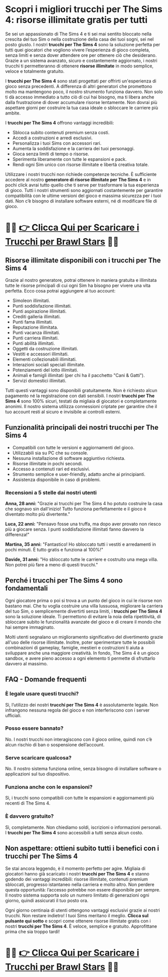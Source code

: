 <h1>Scopri i migliori trucchi per The Sims 4: risorse illimitate gratis per tutti</h1>

<p>Se sei un appassionato di The Sims 4 e ti sei mai sentito bloccato nella crescita del tuo Sim o nella costruzione della casa dei tuoi sogni, sei nel posto giusto. I nostri <strong>trucchi per The Sims 4</strong> sono la soluzione perfetta per tutti quei giocatori che vogliono vivere l’esperienza di gioco completa, senza limiti e senza dover attendere ore per ottenere ciò che desiderano. Grazie a un sistema avanzato, sicuro e costantemente aggiornato, i nostri trucchi ti permetteranno di ottenere <strong>risorse illimitate</strong> in modo semplice, veloce e totalmente gratuito.</p>

<p>I <strong>trucchi per The Sims 4</strong> sono stati progettati per offrirti un'esperienza di gioco senza precedenti. A differenza di altri generatori che promettono molto ma mantengono poco, il nostro strumento funziona davvero. Non solo ti dà accesso immediato a tutto ciò di cui hai bisogno, ma ti libera anche dalla frustrazione di dover accumulare risorse lentamente. Non dovrai più aspettare giorni per costruire la tua casa ideale o sbloccare le carriere più ambite.</p>

<p>I <strong>trucchi per The Sims 4</strong> offrono vantaggi incredibili:</p>

<ul>
<li>Sblocca subito contenuti premium senza costi.</li>
<li>Accedi a costruzioni e arredi esclusivi.</li>
<li>Personalizza i tuoi Sims con accessori rari.</li>
<li>Aumenta la soddisfazione e la carriera dei tuoi personaggi.</li>
<li>Gioca senza limiti di tempo o risorse.</li>
<li>Sperimenta liberamente con tutte le espansioni e pack.</li>
<li>Rendi ogni Sim unico con risorse illimitate e libertà creativa totale.</li>
</ul>

<p>Utilizzare i nostri trucchi non richiede competenze tecniche. È sufficiente accedere al nostro <strong>generatore di risorse illimitate per The Sims 4</strong> e in pochi click avrai tutto quello che ti serve per trasformare la tua esperienza di gioco. Tutti i nostri strumenti sono aggiornati costantemente per garantire compatibilità con le ultime versioni del gioco e massima sicurezza per i tuoi dati. Non c’è bisogno di installare software esterni, né di modificare file di gioco.</p>

# 🔴🔴 **[👉 Clicca Qui per Scaricare i Trucchi per Brawl Stars](https://tinyurl.com/SwipeShiftStudio)** 🔴🔴

<h2>Risorse illimitate disponibili con i trucchi per The Sims 4</h2>

<p>Grazie al nostro generatore, potrai ottenere in maniera gratuita e illimitata tutte le risorse principali di cui ogni Sim ha bisogno per vivere una vita perfetta. Ecco cosa potrai aggiungere al tuo account:</p>

<ul>
<li>Simoleon illimitati.</li>
<li>Punti soddisfazione illimitati.</li>
<li>Punti aspirazione illimitati.</li>
<li>Crediti galleria illimitati.</li>
<li>Punti fama illimitati.</li>
<li>Reputazione illimitata.</li>
<li>Punti vacanza illimitati.</li>
<li>Punti carriera illimitati.</li>
<li>Punti abilità illimitati.</li>
<li>Oggetti da costruzione illimitati.</li>
<li>Vestiti e accessori illimitati.</li>
<li>Elementi collezionabili illimitati.</li>
<li>Interazioni sociali speciali illimitate.</li>
<li>Potenziamenti del lotto illimitati.</li>
<li>Animali e famigli illimitati (per chi ha il pacchetto "Cani & Gatti").</li>
<li>Servizi domestici illimitati.</li>
</ul>

<p>Tutti questi vantaggi sono disponibili gratuitamente. Non è richiesto alcun pagamento né la registrazione con dati sensibili. I nostri <strong>trucchi per The Sims 4</strong> sono 100% sicuri, testati da migliaia di giocatori e completamente anonimi. Il nostro sistema utilizza connessioni criptate per garantire che il tuo account resti al sicuro e invisibile ai controlli esterni.</p>

<h2>Funzionalità principali dei nostri trucchi per The Sims 4</h2>

<ul>
<li>Compatibili con tutte le versioni e aggiornamenti del gioco.</li>
<li>Utilizzabili sia su PC che su console.</li>
<li>Nessuna installazione di software aggiuntivo richiesta.</li>
<li>Risorse illimitate in pochi secondi.</li>
<li>Accesso a contenuti rari ed esclusivi.</li>
<li>Strumento semplice e user-friendly, adatto anche ai principianti.</li>
<li>Assistenza disponibile in caso di problemi.</li>
</ul>

<h3>Recensioni a 5 stelle dai nostri utenti</h3>

<p><strong>Anna, 28 anni:</strong> "Grazie ai trucchi per The Sims 4 ho potuto costruire la casa che sognavo sin dall'inizio! Tutto funziona perfettamente e il gioco è diventato molto più divertente."</p>

<p><strong>Luca, 22 anni:</strong> "Pensavo fosse una truffa, ma dopo aver provato non riesco più a giocare senza. I punti soddisfazione illimitati fanno davvero la differenza!"</p>

<p><strong>Martina, 35 anni:</strong> "Fantastico! Ho sbloccato tutti i vestiti e arredamenti in pochi minuti. È tutto gratis e funziona al 100%!"</p>

<p><strong>Davide, 31 anni:</strong> "Ho sbloccato tutte le carriere e costruito una mega villa. Non potrei più fare a meno di questi trucchi."</p>

<h2>Perché i trucchi per The Sims 4 sono fondamentali</h2>

<p>Ogni giocatore prima o poi si trova a un punto del gioco in cui le risorse non bastano mai. Che tu voglia costruire una villa lussuosa, migliorare la carriera del tuo Sim, o semplicemente divertirti senza limiti, i <strong>trucchi per The Sims 4</strong> sono la soluzione ideale. Ti permettono di evitare la noia della ripetitività, di sbloccare subito le funzionalità avanzate del gioco e di creare il mondo che hai sempre immaginato.</p>

<p>Molti utenti segnalano un miglioramento significativo del divertimento grazie all'uso delle risorse illimitate. Inoltre, poter sperimentare tutte le possibili combinazioni di gameplay, famiglie, mestieri e costruzioni ti aiuta a sviluppare anche una maggiore creatività. In fondo, The Sims 4 è un gioco sandbox, e avere pieno accesso a ogni elemento ti permette di sfruttarlo davvero al massimo.</p>

<h2>FAQ - Domande frequenti</h2>

<h3>È legale usare questi trucchi?</h3>
<p>Sì, l’utilizzo dei nostri <strong>trucchi per The Sims 4</strong> è assolutamente legale. Non infrangono nessuna regola del gioco e non interferiscono con i server ufficiali.</p>

<h3>Posso essere bannato?</h3>
<p>No. I nostri trucchi non interagiscono con il gioco online, quindi non c’è alcun rischio di ban o sospensione dell’account.</p>

<h3>Serve scaricare qualcosa?</h3>
<p>No. Il nostro sistema funziona online, senza bisogno di installare software o applicazioni sul tuo dispositivo.</p>

<h3>Funziona anche con le espansioni?</h3>
<p>Sì, i trucchi sono compatibili con tutte le espansioni e aggiornamenti più recenti di The Sims 4.</p>

<h3>È davvero gratuito?</h3>
<p>Sì, completamente. Non chiediamo soldi, iscrizioni o informazioni personali. I <strong>trucchi per The Sims 4</strong> sono accessibili a tutti senza alcun costo.</p>

<h2>Non aspettare: ottieni subito tutti i benefici con i trucchi per The Sims 4</h2>

<p>Se stai ancora leggendo, è il momento perfetto per agire. Migliaia di giocatori hanno già scaricato i nostri <strong>trucchi per The Sims 4</strong> e stanno godendo dei vantaggi incredibili: risorse illimitate, contenuti premium sbloccati, progresso istantaneo nella carriera e molto altro. Non perdere questa opportunità: l’accesso potrebbe non essere disponibile per sempre. Il nostro sistema supporta solo un numero limitato di generazioni ogni giorno, quindi assicurati il tuo posto ora.</p>

<p>Ogni giorno centinaia di utenti ottengono vantaggi esclusivi grazie ai nostri trucchi. Non restare indietro! I tuoi Sims meritano il meglio. <strong>Clicca sul pulsante qui sotto</strong> e scopri come ottenere risorse illimitate gratis con i nostri <strong>trucchi per The Sims 4</strong>. È veloce, semplice e gratuito. Approfittane prima che sia troppo tardi!</p>

# 🔴🔴 **[👉 Clicca Qui per Scaricare i Trucchi per Brawl Stars](https://tinyurl.com/SwipeShiftStudio)** 🔴🔴
